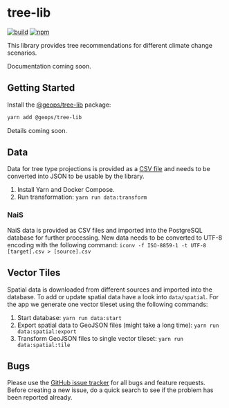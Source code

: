 # tree-lib

[![build](https://img.shields.io/travis/com/geops/tree-lib.svg)](https://travis-ci.com/geops/tree-lib)
[![npm](https://img.shields.io/npm/v/@geops/tree-lib.svg)](https://www.npmjs.com/package/@geops/tree-lib)

This library provides tree recommendations for different climate change scenarios.

Documentation coming soon.

## Getting Started

Install the [@geops/tree-lib](https://www.npmjs.com/package/@geops/tree-lib) package:

```bash
yarn add @geops/tree-lib
```

Details coming soon.

## Data

Data for tree type projections is provided as a [CSV file](./data/projections.csv) and needs to be converted into JSON to be usable by the library.

1. Install Yarn and Docker Compose.
2. Run transformation: `yarn run data:transform`

### NaiS

NaiS data is provided as CSV files and imported into the PostgreSQL database for further processing. New data needs to be converted to UTF-8 encoding with the following command: `iconv -f ISO-8859-1 -t UTF-8 [target].csv > [source].csv`

## Vector Tiles

Spatial data is downloaded from different sources and imported into the database. To add or update spatial data have a look into `data/spatial`. For the app we generate one vector tileset using the following commands:

1. Start database: `yarn run data:start`
2. Export spatial data to GeoJSON files (might take a long time): `yarn run data:spatial:export`
3. Transform GeoJSON files to single vector tileset: `yarn run data:spatial:tile`

## Bugs

Please use the [GitHub issue tracker](https://github.com/geops/tree-lib/issues) for all bugs and feature requests. Before creating a new issue, do a quick search to see if the problem has been reported already.
